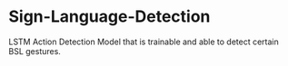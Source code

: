 # Sign-Language-Detection
LSTM Action Detection Model that is trainable and able to detect certain BSL gestures.
